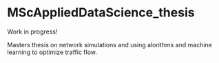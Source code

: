 # MScAppliedDataScience_thesis
Work in progress!

Masters thesis on network simulations and using alorithms and machine learning to optimize traffic flow.
